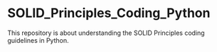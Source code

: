 # SOLID_Principles_Coding_Python
This repository is about understanding the SOLID Principles coding guidelines in Python.
